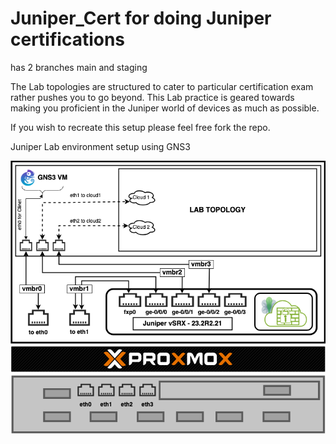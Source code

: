 # Juniper_Cert for doing Juniper certifications

has 2 branches main and staging

The Lab topologies are structured to cater to particular certification exam rather pushes you to go beyond.  This Lab practice is geared towards making you proficient in the Juniper world of devices as much as possible.

If you wish to recreate this setup please feel free fork the repo.

Juniper Lab environment setup using GNS3

![alt text](<gns3_lab_setup/Misc_Resources/Juniper Lab Environment setup.drawio.png>)

